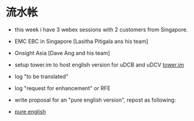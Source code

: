 # 流水帐

- this week i have 3 webex sessions with 2 customers from Singapore.
 - EMC EBC in Singapore [Lasitha Pitigala ans his team]
 - Onsight Asia [Dave Ang and his team]


- setup tower.im to host english version for uDCB and uDCV
[tower.im](https://tower.im/projects/293606d74a6740099fb23b38856aefa0/)
 - log "to be translated"
 - log "request for enhancement" or RFE


- write proposal for an "pure english version", repost as following:
 - [pure english ](https://tower.im/projects/293606d74a6740099fb23b38856aefa0/docs/23e07c8eb9d24462af8e05f125a94cee/) 
